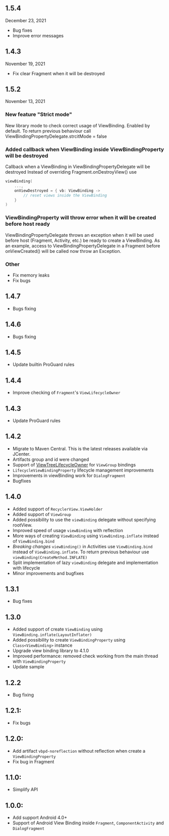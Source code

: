 ## 1.5.4
December 23, 2021

- Bug fixes
- Improve error messages

## 1.4.3
November 19, 2021

- Fix clear Fragment when it will be destroyed 

## 1.5.2
November 13, 2021

### New feature "Strict mode"
New library mode to check correct usage of ViewBinding. Enabled by default. To return previous
behaviour call ViewBindingPropertyDelegate.strcitMode = false

### Added callback when ViewBinding inside ViewBindingProperty will be destroyed
Callback when a ViewBinding in ViewBindingPropertyDelegate will be destroyed
Instead of overriding Fragment.onDestroyView() use

```kotlin
viewBinding(
    ..., 
    onViewDestroyed = { vb: ViewBinding ->
        // reset views inside the ViewBinding 
    }
)
```

### ViewBindingProperty will throw error when it will be created before host ready
ViewBindingPropertyDelegate throws an exception when it will be used before host
(Fragment, Activity, etc.) be ready to create a ViewBinding. As an example, access to
ViewBindingPropertyDelegate in a Fragment before onViewCreated() will be called now throw
an Exception.

### Other
- Fix memory leaks
- Fix bugs

## 1.4.7

- Bugs fixing

## 1.4.6

- Bugs fixing

## 1.4.5

- Update builtin ProGuard rules

## 1.4.4

- Improve checking of `Fragment`'s `ViewLifecycleOwner`

## 1.4.3

- Update ProGuard rules

## 1.4.2

- Migrate to Maven Central. This is the latest releases available via JCenter.
- Artifacts group and id were changed
- Support of [ViewTreeLifecycleOwner](https://d.android.com/reference/androidx/lifecycle/ViewTreeLifecycleOwner) for `ViewGroup` bindings
- `LifecycleViewBindingProperty` lifecycle management improvements
- Improvements in viewBinding work for `DialogFragment`
- Bugfixes

## 1.4.0

- Added support of `RecyclerView.ViewHolder`
- Added support of `ViewGroup`
- Added possibility to use the `viewBinding` delegate without specifying rootView.
- Improved speed of usage `viewBinding` with reflection
- More ways of creating `ViewBinding` using `ViewBinding.inflate` instead of `ViewBinding.bind`
- *Breaking changes* `viewBinding()` in Activities use `ViewBinding.bind` instead of `ViewBinding.inflate`. To return previous behaviour use `viewBinding(CreateMethod.INFLATE)`
- Split implementation of lazy `viewBinding` delegate and implementation with lifecycle
- Minor improvements and bugfixes

## 1.3.1

- Bug fixes

## 1.3.0

- Added support of create `ViewBinding` using `ViewBinding.inflate(LayoutInflater)`
- Added possibility to create `ViewBindingProperty` using `Class<ViewBinding>` instance
- Upgrade view binding library to 4.1.0
- Improved performance: removed check working from the main thread with `ViewBindingProperty`
- Update sample

## 1.2.2

- Bug fixing

## 1.2.1:

- Fix bugs

## 1.2.0:

- Add artifact `vbpd-noreflection` without reflection when create a `ViewBindingProperty`
- Fix bug in Fragment

## 1.1.0:

- Simplify API

## 1.0.0:

- Add support Android 4.0+
- Support of Android View Binding inside `Fragment`, `ComponentActivity` and `DialogFragment`
